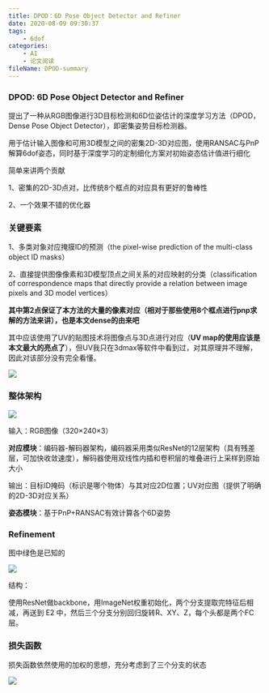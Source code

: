 ```yaml
---
title: DPOD：6D Pose Object Detector and Refiner
date: 2020-08-09 09:30:37
tags:
	- 6dof
categories:
	- AI
	- 论文阅读
fileName: DPOD-summary
---
```


### DPOD: 6D Pose Object Detector and Refiner

提出了一种从RGB图像进行3D目标检测和6D位姿估计的深度学习方法（DPOD，Dense Pose Object Detector），即密集姿势目标检测器。

用于估计输入图像和可用3D模型之间的密集2D-3D对应图，使用RANSAC与PnP解算6dof姿态，同时基于深度学习的定制细化方案对初始姿态估计值进行细化

简单来讲两个贡献

1、密集的2D-3D点对，比传统8个框点的对应具有更好的鲁棒性

2、一个效果不错的优化器



### 关键要素

1、多类对象对应掩膜ID的预测（the pixel-wise prediction of the multi-class object ID masks）

2、直接提供图像像素和3D模型顶点之间关系的对应映射的分类（classification of correspondence maps that directly provide a relation between image pixels and 3D model vertices）

**其中第2点保证了本方法的大量的像素对应（相对于那些使用8个框点进行pnp求解的方法来讲），也是本文dense的由来吧**

其中应该使用了UV的贴图技术将图像点与3D点进行对应（**UV map的使用应该是本文最大的亮点了**），但UV我只在3dmax等软件中看到过，对其原理并不理解，因此对该部分没有完全看懂。

![](http://cdn.ziyedy.top/image/DPOD/%E5%AF%B9%E5%BA%94%E6%A8%A1%E5%9E%8B.png)



### 整体架构

![](http://cdn.ziyedy.top/image/DPOD/%E6%95%B4%E4%BD%93%E6%9E%B6%E6%9E%84.png)

输入：RGB图像（320×240×3）

**对应模块**：编码器-解码器架构，编码器采用类似ResNet的12层架构（具有残差层，可加快收敛速度），解码器使用双线性内插和卷积层的堆叠进行上采样到原始大小

输出：目标ID掩码（标识是哪个物体）与其对应2D位置；UV对应图（提供了明确的2D-3D对应关系）

**姿态模块**：基于PnP+RANSAC有效计算各个6D姿势



### Refinement

图中绿色是已知的

![](http://cdn.ziyedy.top/image/DPOD/refinement.png)

结构：

使用ResNet做backbone，用ImageNet权重初始化，两个分支提取完特征后相减，再送到 E2 中，然后三个分支分别回归旋转R、XY、Z，每个头都是两个FC层。





### 损失函数

损失函数依然使用的加权的思想，充分考虑到了三个分支的状态



![](http://cdn.ziyedy.top/image/DPOD/%E6%8D%9F%E5%A4%B1%E5%87%BD%E6%95%B0.png)